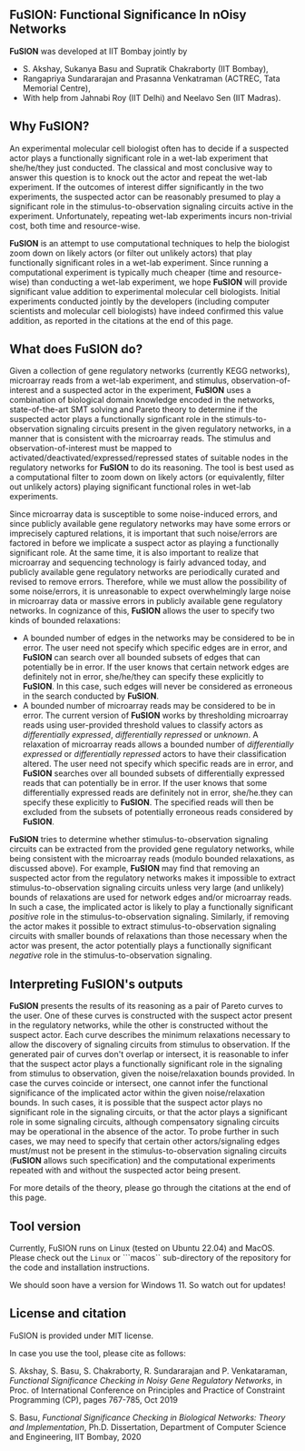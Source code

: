 ## FuSION: Functional Significance In nOisy Networks

**FuSION** was developed at IIT Bombay jointly by 
* S. Akshay, Sukanya Basu and Supratik Chakraborty (IIT Bombay), 
* Rangapriya Sundararajan and Prasanna Venkatraman (ACTREC, Tata Memorial Centre), 
* With help from Jahnabi Roy (IIT Delhi) and Neelavo Sen (IIT Madras).

## Why FuSION?
An experimental molecular cell biologist often has to decide if a suspected actor plays a functionally significant role in a
wet-lab experiment that she/he/they just conducted.  The classical and most conclusive way to answer this question is to knock 
out the actor and repeat the wet-lab experiment.  If the outcomes of interest differ significantly in the two experiments, 
the suspected actor can be reasonably presumed to play a significant role in the stimulus-to-observation signaling circuits 
active in the experiment.  Unfortunately, repeating wet-lab experiments incurs non-trivial cost, both time and resource-wise.  

**FuSION** is an attempt to use computational techniques to help the biologist zoom down on likely actors (or filter out 
unlikely actors) that play functionally significant roles in a wet-lab experiment.  Since running a computational experiment 
is typically much cheaper (time and resource-wise) than conducting a wet-lab experiment, we hope **FuSION** will provide
significant value addition to experimental molecular cell biologists.  Initial experiments conducted jointly by the 
developers (including computer scientists and molecular cell biologists) have indeed confirmed this value addition, as reported
in the citations at the end of this page.

## What does FuSION do?
Given a collection of gene regulatory networks (currently KEGG networks), microarray reads from a wet-lab experiment, 
and stimulus, observation-of-interest and a suspected actor in the experiment, **FuSION** uses a combination of biological 
domain knowledge encoded in the networks, state-of-the-art SMT solving and Pareto theory to determine if the suspected
actor plays a functionally signficant role in the stimuls-to-observation signaling circuits present in the given 
regulatory networks, in a manner that is consistent with the microarray reads.  The stimulus and observation-of-interest
must be mapped to activated/deactivated/expressed/repressed states of suitable nodes in the regulatory networks for **FuSION**
to do its reasoning. The tool is best used as a computational filter to zoom down on likely actors (or equivalently, filter 
out unlikely actors) playing significant functional roles in wet-lab experiments.  

Since microarray data is susceptible to some noise-induced errors, and since publicly available gene regulatory networks may have 
some errors or imprecisely captured relations, it is important that such noise/errors are factored in before we implicate a 
suspect actor as playing a functionally significant role.  At the same time, it is also important to realize that microarray and
sequencing technology is fairly advanced today, and publicly available gene regulatory networks are periodically curated 
and revised to remove errors.  Therefore, while we must allow the possibility of some noise/errors, it is unreasonable to expect
overwhelmingly large noise in microarray data or massive errors in publicly available gene regulatory networks. In cognizance
of this, **FuSION** allows the user to specify two kinds of bounded relaxations: 
* A bounded number of edges in the networks may be considered to be in error.  The user need not specify which specific edges are
  in error, and **FuSION** can search over all bounded subsets of edges that can potentially be in error.  If the user knows that
  certain network edges are definitely not in error, she/he/they can specify these explicitly to **FuSION**.  In this case, such
  edges will never be considered as erroneous in the search conducted by **FuSION**.
* A bounded number of microarray reads may be considered to be in error.  The current version of **FuSION** works by thresholding
  microarray reads using user-provided threshold values to classify actors as *differentially expressed*, *differentially repressed*
  or *unknown*. A relaxation of microarray reads allows a bounded number of *differentially expressed* or *differentially repressed*
  actors to have their classification altered.  The user need not specify which specific reads are in error, and **FuSION** searches over
  all bounded subsets of differentially expressed reads that can potentially be in error. If the user knows that some differentially
  expressed reads are definitely not in error, she/he.they can specify these explicitly to **FuSION**.  The specified reads will
  then be excluded from the subsets of potentially erroneous reads considered by **FuSION**.
  
**FuSION** tries to determine whether stimulus-to-observation signaling circuits can be extracted from the provided gene regulatory 
networks, while being consistent with the microarray reads (modulo bounded relaxations, as discussed above). For example, **FuSION**
may find that removing an suspected actor from the regulatory networks makes it impossible to extract stimulus-to-observation 
signaling circuits unless very large (and unlikely) bounds of relaxations are used for network edges and/or microarray reads.  In such a case, the
implicated actor is likely to play a functionally significant *positive* role in the stimulus-to-observation signaling.  Similarly,
if removing the actor makes it possible to extract stimulus-to-observation signaling circuits with smaller bounds of relaxations
than those necessary when the actor was present, the actor potentially plays a functionally significant *negative* role in the
stimulus-to-observation signaling.

## Interpreting FuSION's outputs
**FuSION** presents the results of its reasoning as a pair of Pareto curves to the user.  One of these curves is constructed with 
the suspect actor present in the regulatory networks, while the other is constructed without the suspect actor. Each curve describes the
minimum relaxations necessary to allow the discovery of signaling circuits from stimulus to observation.  If the generated pair of 
curves don't overlap or intersect, it is reasonable to infer that the suspect actor plays a functionally significant role in the 
signaling from stimulus to observation, given the noise/relaxation bounds provided.  In case the curves coincide or intersect, one cannot 
infer the functional significance of the implicated actor within the given noise/relaxation bounds.  In such cases, it is possible that the
suspect actor plays no significant role in the signaling circuits, or that the actor plays a significant role in some signaling circuits,
although compensatory signaling circuits may be operational in the absence of the actor. To probe further in such cases, we may need
to specify that certain other actors/signaling edges must/must not be present in the stimulus-to-observation signaling circuits
(**FuSION** allows such specification) and the computational experiments repeated with and without the suspected actor being present.

For more details of the theory, please go through the citations at the end of this page.

## Tool version 
Currently, FuSION runs on Linux (tested on Ubuntu 22.04) and MacOS.  Please check out the ```Linux``` or ```macos`` sub-directory of the repository for 
the code and installation instructions. 

We should soon have a version for Windows 11.  So watch out for updates!

## License and citation
FuSION is provided under MIT license.

In case you use the tool, please cite as follows:

S. Akshay, S. Basu, S. Chakraborty, R. Sundararajan and P. Venkataraman, *Functional Significance Checking in Noisy Gene Regulatory Networks*, 
in Proc. of International Conference on Principles and Practice of Constraint Programming (CP), pages 767-785, Oct 2019

S. Basu, *Functional Significance Checking in Biological Networks: Theory and Implementation*, Ph.D. Dissertation, Department of Computer 
Science and Engineering, IIT Bombay, 2020
